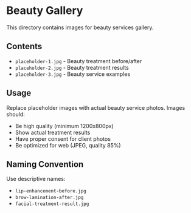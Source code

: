 # Beauty Gallery

This directory contains images for beauty services gallery.

## Contents

- `placeholder-1.jpg` - Beauty treatment before/after
- `placeholder-2.jpg` - Beauty treatment results
- `placeholder-3.jpg` - Beauty service examples

## Usage

Replace placeholder images with actual beauty service photos. Images should:
- Be high quality (minimum 1200x800px)
- Show actual treatment results
- Have proper consent for client photos
- Be optimized for web (JPEG, quality 85%)

## Naming Convention

Use descriptive names:
- `lip-enhancement-before.jpg`
- `brow-lamination-after.jpg`
- `facial-treatment-result.jpg`